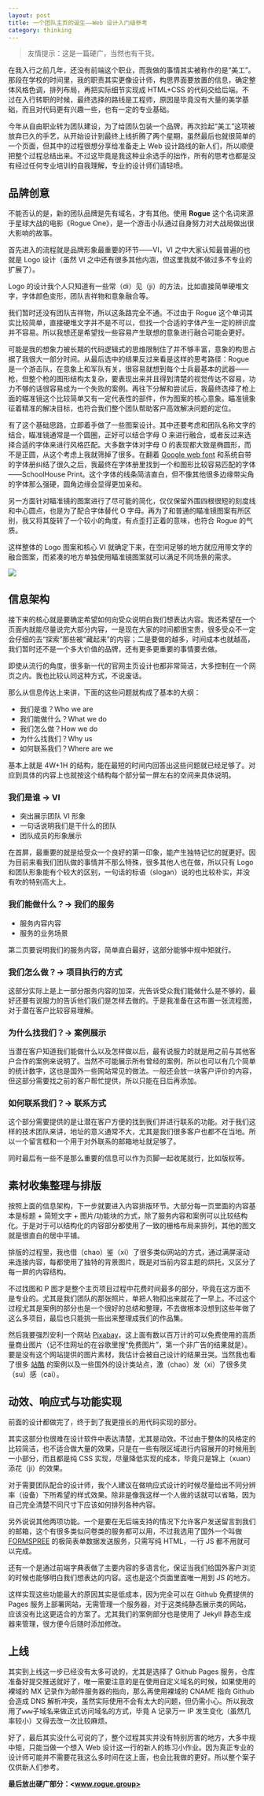 ```yaml
---
layout: post
title: 一个团队主页的诞生——Web 设计入门级参考
category: thinking
---
```


> 友情提示：这是一篇硬广，当然也有干货。

在我入行之前几年，还没有前端这个职业，而我做的事情其实被称作的是“美工”。那段在学校的时间里，我的职责其实更像设计师，构思界面要放置的信息，确定整体风格色调，排列布局，再把实际细节实现成 HTML+CSS 的代码交给后端。不过在入行转职的时候，最终选择的路线是工程师，原因是毕竟没有大量的美学基础，而且对代码更有兴趣一些，也有一定的专业基础。

今年从自由职业转为团队建设，为了给团队包装一个品牌，再次捡起“美工”这项被放弃已久的手艺，从开始设计到最终上线折腾了两个星期，虽然最后也就很简单的一个页面，但其中的过程很想分享给准备走上 Web 设计路线的新人们，所以顺便把整个过程总结出来。不过这毕竟是我这种业余选手的拙作，所有的思考也都是没有经过任何专业培训的自我理解，专业的设计师们请轻喷。

品牌创意
----------

不能否认的是，新的团队品牌是先有域名，才有其他。使用 **Rogue** 这个名词来源于星球大战的电影《Rogue One》，是一个游击小队通过自身努力对大战局做出很大影响的故事。

首先进入的流程就是品牌形象最重要的环节——VI，VI 之中大家认知最普遍的也就是 Logo 设计（虽然 VI 之中还有很多其他内涵，但这里我就不做过多不专业的扩展了）。

Logo 的设计我个人只知道有一些常（di）见（ji）的方法，比如直接简单硬堆文字，字体颜色变形，团队吉祥物和意象融合等。

我们暂时还没有团队吉祥物，所以这条路完全不通。不过由于 Rogue 这个单词其实比较简单，直接硬堆文字并不是不可以，但找一个合适的字体产生一定的辨识度并不容易。所以我想还是希望找一些容易产生联想的意象进行融合可能会更好。

可能是我的想象力被长期的代码逻辑式的思维限制住了并不够丰富，意象的构思占据了我很大一部分时间。从最后选中的结果反过来看是这样的思考路径：Rogue 是一个游击队，在意象上和军队有关，很容易就想到每个士兵最基本的武器——枪，但整个枪的图形结构太复杂，要表现出来并且得到清楚的视觉传达不容易，功力不够的话很容易成为一个失败的案例。再往下分解和尝试后，我最终选择了枪上面的瞄准镜这个比较简单又有一定代表性的部件，作为图案的核心意象。瞄准镜象征着精准的解决目标，也符合我们整个团队帮助客户高效解决问题的定位。

有了这个基础思路，立即着手做了一些图案设计。其中还要考虑和团队名称文字的结合，瞄准镜通常是一个圆圈，正好可以结合字母 O 来进行融合，或者反过来选择合适的字体来进行风格匹配。大多数字体对字母 O 的表现都大致是椭圆形，而不是正圆，从这个考虑上我就筛掉了很多。在翻着 [Google web font](https://fonts.google.com/) 和系统自带的字体册纠结了很久之后，我最终在字体册里找到一个和图形比较容易匹配的字体——SchoolHouse Print。这个字体的线条简洁直白，但不像其他很多边缘带尖角的字体那么强硬，圆角边缘会显得更加亲和。

另一方面针对瞄准镜的图案进行了尽可能的简化，仅仅保留外围四根很短的刻度线和中心圆点，也是为了配合字体替代 O 字母。再为了和普通的瞄准镜图案有所区别，我又将其旋转了一个较小的角度，有点歪打正着的意味，也符合 Rogue 的气质。

这样整体的 Logo 图案和核心 VI 就确定下来，在空间足够的地方就应用带文字的融合图案，而紧凑的地方单独使用瞄准镜图案就可以满足不同场景的需求。

![](http://www.rogue.group/assets/img/logo.png)

信息架构
----------

接下来的核心就是要确定希望如何向受众说明白我们想表达内容。我还希望在一个页面内就能尽量说完大部分内容，一是现在大家的时间都很宝贵，很多受众不一定会仔细的去“探索”那些被“藏起来”的内容；二是要做的越多，时间成本也就越高，我们暂时还不是一个多大价值的品牌，还有更多更重要的事情要去做。

即使从流行的角度，很多新一代的官网主页设计也都非常简洁，大多控制在一个网页之内。我也比较认同这种方式，不说废话。

那么从信息传达上来讲，下面的这些问题就构成了基本的大纲：

* 我们是谁？Who we are
* 我们能做什么？What we do
* 我们怎么做？How we do
* 为什么找我们？Why us
* 如何联系我们？Where are we

基本上就是 4W+1H 的结构，能在最短的时间内回答出这些问题就已经足够了。对应到具体的内容上也就按这个结构每个部分留一屏左右的空间来具体说明。

### 我们是谁 -> VI

* 突出展示团队 VI 形象
* 一句话说明我们是干什么的团队
* 团队成员的形象展示

在首屏，最重要的就是给受众一个良好的第一印象，能产生独特记忆的就更好。因为目前来看我们团队做的事情并不那么特殊，很多其他人也在做，所以只有 Logo 和团队形象能有个较大的区别，一句话的标语（slogan）说的也比较朴实，并没有吹的特别高大上。

### 我们能做什么？-> 我们的服务

* 服务内容内容
* 服务的业务场景

第二页要说明我们的服务内容，简单直白最好，这部分能够中规中矩就行。

### 我们怎么做？-> 项目执行的方式

这部分实际上是上一部分服务内容的加深，光告诉受众我们能做什么是不够的，最好还要有说服力的告诉他们我们是怎样去做的。于是我准备在这布置一张流程图，对于潜在客户比较容易理解。

### 为什么找我们？-> 案例展示

当潜在客户知道我们能做什么以及怎样做以后，最有说服力的就是用之前与其他客户合作的案例来说明了。当然不可能展示所有曾经的案例，所以也可以有几个简单的统计数字，这也是国外一些网站常见的做法。一般还会放一块客户评价的内容，但这部分需要找之前的客户帮忙提供，所以只能在日后再添加。

### 如何联系我们？-> 联系方式

这个部分需要提供的是让潜在客户方便的找到我们并进行联系的功能。对于我们这样的技术团队来讲，地址的意义通常不大，尤其是我们很多客户也都不在当地。所以一个留言框和一个用于对外联系的邮箱地址就足够了。

同时最后有一些不是那么重要的信息可以作为页脚一起收尾就行，比如版权等。

素材收集整理与排版
----------

按照上面的信息架构，下一步就要进入内容排版环节。大部分每一页里面的内容基本是标题 + 简短文字 + 图片/功能块的方式，除了服务内容和案例可以比较结构化。于是对于可以结构化的内容部分都使用了一致的栅格布局来排列，其他的图文就是很直白的居中平铺。

排版的过程里，我也借（chao）鉴（xi）了很多类似网站的方式，通过满屏滚动来连接内容，每都使用了独特的背景图片，既是对当前内容主题的烘托，又区分了每一屏的内容结构。

不过找图和 P 图才是整个主页项目过程中花费时间最多的部分，毕竟在这方面不是专业的。尤其是我们团队的那张照片，单把人物扣出来就花了一早上。不过这个过程尤其是案例的部分也是一个很好的总结和整理，不去做根本没想到这些年做了这么多项目，最后也只能挑一些出来整理成我们的作品集。

然后我要强烈安利一个网站 [Pixabay](https://pixabay.com/)，这上面有数以百万计的可以免费使用的高质量商业图片（记不住网址的在谷歌里搜“免费图片”，第一个非广告的结果就是）。要是没有这个网站提供的图片素材，我估计会被自己设计的结果丑哭。当然我也看了很多 [站酷](http://www.zcool.com.cn/) 的案例以及一些国外的设计类站点，激（chao）发（xi）了很多灵（su）感（cai）。

动效、响应式与功能实现
----------

前面的设计都做完了，终于到了我更擅长的用代码实现的部分。

其实这部分也很难在设计软件中表达清楚，尤其是动效。不过由于整体的风格定的比较简洁，也不适合做大量的效果，只是在一些有限区域进行内容展开的时候用到一小部分，而且都是纯 CSS 实现，尽量降低实现的成本，毕竟只是锦上（xuan）添花（ji）的效果。

对于需要团队配合的设计师，我个人建议在做响应式设计的时候尽量给出不同分辨率（设备）下所希望的样式效果。除非是像我这样一个人做的话就可以省略，因为自己完全清楚不同尺寸下应该如何排列各种内容。

另外说说其他两项功能。一个是要在无后端支持的情况下允许客户发送留言到我们的邮箱，这个有很多类似问卷类的服务都可以用，不过我选用了国外一个叫做 [FORMSPREE](https://formspree.io/) 的极简表单数据发送服务，只需写纯 HTML，一行 JS 都不用就可以完成。

还有一个是通过前端字典表做了主要内容的多语言化，保证当我们给国外客户浏览的时候也能够明白我们想表达的内容。这也是这个页面里面唯一用到 JS 的地方。

这样实现这些功能最大的原因其实是低成本，因为完全可以在 Github 免费提供的 Pages 服务上部署网站，无需管理一个服务器，对于这类纯静态展示类的网站，应该没有比这更适合的方案了。尤其我们的案例部分也是使用了 Jekyll 静态生成器来管理，很方便今后随时添加修改。

上线
----------

其实到上线这一步已经没有太多可说的，尤其是选择了 Github Pages 服务，仓库准备好提交推送就好了，唯一需要注意的是在使用自定义域名的时候，如果使用的裸域的 MX 记录作为邮件服务器的指向，那么再使用裸域的 CNAME 指向 Github 会造成 DNS 解析冲突，虽然实际使用不会有太大的问题，但仍需小心。所以我改用了`www`子域名来做正式访问域名的方式，毕竟 A 记录万一 IP 发生变化（虽然几率较小）又得去改一次比较麻烦。

好了，最后其实没什么可说的了，整个过程其实并没有特别厉害的地方，大多中规中矩，只能当做一个想入 Web 设计这一行的新人的练习小作业。因为真正专业的设计师可能并不需要花我这么多时间在这上面，也会比我做的更好。所以整个案子仅供新人们参考。

**最后放出硬广部分：<www.rogue.group>**
